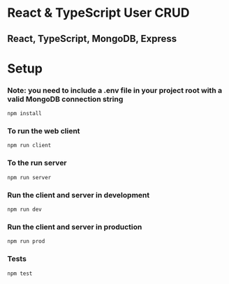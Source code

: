 # React & TypeScript User CRUD

## React, TypeScript, MongoDB, Express

# Setup
### Note: you need to include a .env file in your project root with a valid MongoDB connection string
`npm install`

### To run the web client
`npm run client`

### To the run server
`npm run server`

### Run the client and server in development
`npm run dev`

### Run the client and server in production
`npm run prod`

### Tests
`npm test`